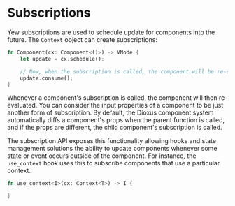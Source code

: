 # Subscriptions

Yew subscriptions are used to schedule update for components into the future. The `Context` object can create subscriptions:

```rust
fn Component(cx: Component<()>) -> VNode {
    let update = cx.schedule();

    // Now, when the subscription is called, the component will be re-evaluted
    update.consume();
}
```

Whenever a component's subscription is called, the component will then re-evaluated. You can consider the input properties of
a component to be just another form of subscription. By default, the Dioxus component system automatically diffs a component's props
when the parent function is called, and if the props are different, the child component's subscription is called.

The subscription API exposes this functionality allowing hooks and state management solutions the ability to update components whenever
some state or event occurs outside of the component. For instance, the `use_context` hook uses this to subscribe components that use a
particular context.

```rust
fn use_context<I>(cx: Context<T>) -> I {

}







```
